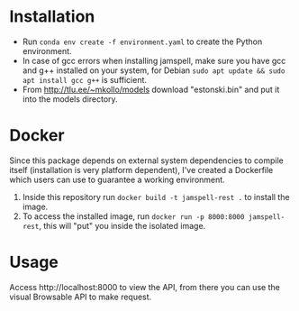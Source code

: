 # Installation

* Run ```conda env create -f environment.yaml``` to create the Python environment.
* In case of gcc errors when installing jamspell, make sure you have gcc and g++ installed on your system, for
  Debian ```sudo apt update && sudo apt install gcc g++``` is sufficient.
* From http://tlu.ee/~mkollo/models download "estonski.bin" and put it into the models directory.

# Docker

Since this package depends on external system dependencies to compile itself (installation is very platform dependent),
I've created a Dockerfile which users can use to guarantee a working environment.

1. Inside this repository run ```docker build -t jamspell-rest .``` to install the image.
1. To access the installed image, run ```docker run -p 8000:8000 jamspell-rest```, this will "put" you inside the isolated image.


# Usage

Access http://localhost:8000 to view the API, from there you can use the visual Browsable API to make request.